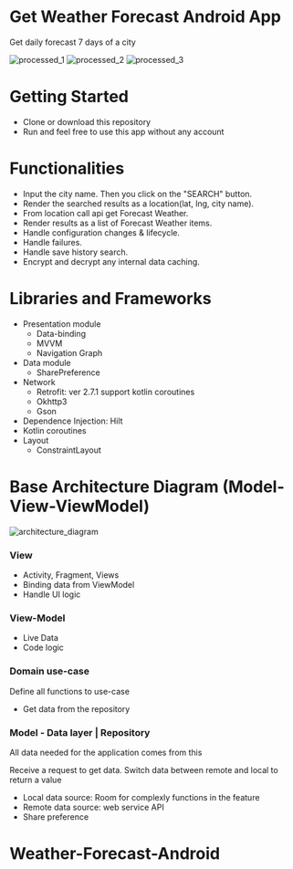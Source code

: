 # Get Weather Forecast Android App
Get daily forecast 7 days of a city

![processed_1](https://user-images.githubusercontent.com/7643183/119255897-49ce5d80-bbe8-11eb-855c-4c4e3f9d0c9a.jpg)
![processed_2](https://user-images.githubusercontent.com/7643183/119255899-4cc94e00-bbe8-11eb-9517-a37346cca8e3.jpg)
![processed_3](https://user-images.githubusercontent.com/7643183/119255901-4d61e480-bbe8-11eb-8aba-ae02e1c5b9d7.jpg)

# Getting Started

- Clone or download this repository
- Run and feel free to use this app without any account

# Functionalities
- Input the city name. Then you click on the "SEARCH" button.
- Render the searched results as a location(lat, lng, city name).
- From location call api get Forecast Weather.
- Render results as a list of Forecast Weather items.
- Handle configuration changes & lifecycle.
- Handle failures.
- Handle save history search.
- Encrypt and decrypt any internal data caching.

# Libraries and Frameworks

- Presentation module
   - Data-binding
   - MVVM
   - Navigation Graph
- Data module
    - SharePreference
-  Network
    - Retrofit: ver 2.7.1 support kotlin coroutines
    - Okhttp3
    - Gson
- Dependence Injection: Hilt
- Kotlin coroutines
- Layout
    - ConstraintLayout

# Base Architecture Diagram (Model-View-ViewModel)

![architecture_diagram](https://user-images.githubusercontent.com/7643183/119255903-4e931180-bbe8-11eb-95cd-4cd15ed0c3d7.png)

### View

- Activity, Fragment, Views
- Binding data from ViewModel
- Handle UI logic

### View-Model

- Live Data
- Code logic

### Domain use-case

Define all functions to use-case

- Get data from the repository

### Model - Data layer | Repository

All data needed for the application comes from this

Receive a request to get data. Switch data between remote and local to return a value 

- Local data source: Room for complexly functions in the feature
- Remote data source: web service API
- Share preference
# Weather-Forecast-Android
